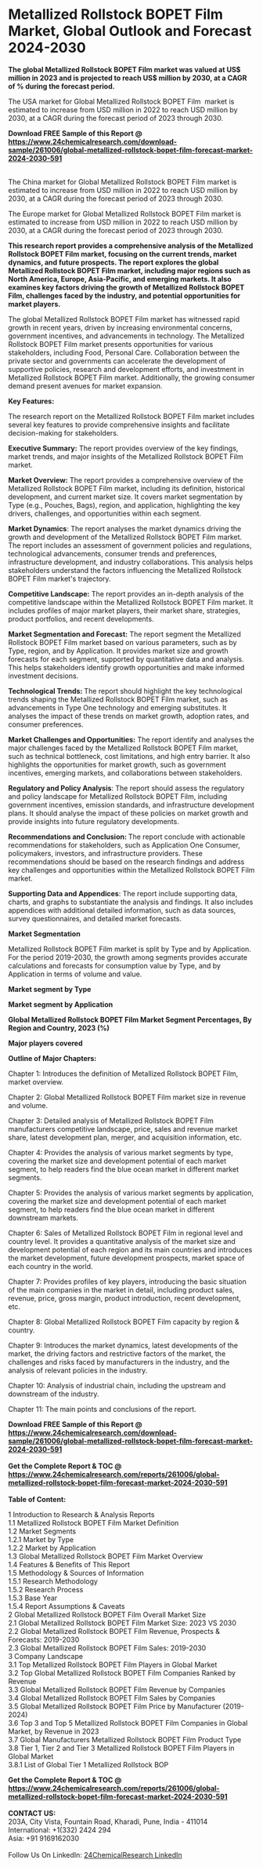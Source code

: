 <h1>Metallized Rollstock BOPET Film Market, Global Outlook and Forecast 2024-2030</h1><p><strong>The global Metallized Rollstock BOPET Film market was valued at US$ million in 2023 and is projected to reach US$ million by 2030, at a CAGR of % during the forecast period.</strong></p><p>
</p><p>The USA market for Global Metallized Rollstock BOPET Film  market is estimated to increase from USD million in 2022 to reach USD million by 2030, at a CAGR during the forecast period of 2023 through 2030.</p><div><b>Download FREE Sample of this Report @ 
            <a href="https://www.24chemicalresearch.com/download-sample/261006/global-metallized-rollstock-bopet-film-forecast-market-2024-2030-591">
            https://www.24chemicalresearch.com/download-sample/261006/global-metallized-rollstock-bopet-film-forecast-market-2024-2030-591</a></b></div><br><p>
</p><p>The China market for Global Metallized Rollstock BOPET Film market is estimated to increase from USD million in 2022 to reach USD million by 2030, at a CAGR during the forecast period of 2023 through 2030.</p><p>
</p><p>The Europe market for Global Metallized Rollstock BOPET Film market is estimated to increase from USD million in 2022 to reach USD million by 2030, at a CAGR during the forecast period of 2023 through 2030.</p><p>
</p><p><strong>This research report provides a comprehensive analysis of the Metallized Rollstock BOPET Film market, focusing on the current trends, market dynamics, and future prospects. The report explores the global Metallized Rollstock BOPET Film market, including major regions such as North America, Europe, Asia-Pacific, and emerging markets. It also examines key factors driving the growth of Metallized Rollstock BOPET Film, challenges faced by the industry, and potential opportunities for market players.</strong></p><p>
The global Metallized Rollstock BOPET Film market has witnessed rapid growth in recent years, driven by increasing environmental concerns, government incentives, and advancements in technology. The Metallized Rollstock BOPET Film market presents opportunities for various stakeholders, including Food, Personal Care. Collaboration between the private sector and governments can accelerate the development of supportive policies, research and development efforts, and investment in Metallized Rollstock BOPET Film market. Additionally, the growing consumer demand present avenues for market expansion.</p><p>
<strong>Key Features:</strong></p><p>
The research report on the Metallized Rollstock BOPET Film market includes several key features to provide comprehensive insights and facilitate decision-making for stakeholders.</p><p>
<strong>Executive Summary:</strong> The report provides overview of the key findings, market trends, and major insights of the Metallized Rollstock BOPET Film market.</p><p>
<strong>Market Overview:</strong> The report provides a comprehensive overview of the Metallized Rollstock BOPET Film market, including its definition, historical development, and current market size. It covers market segmentation by Type (e.g., Pouches, Bags), region, and application, highlighting the key drivers, challenges, and opportunities within each segment.</p><p>
<strong>Market Dynamics</strong>: The report analyses the market dynamics driving the growth and development of the Metallized Rollstock BOPET Film market. The report includes an assessment of government policies and regulations, technological advancements, consumer trends and preferences, infrastructure development, and industry collaborations. This analysis helps stakeholders understand the factors influencing the Metallized Rollstock BOPET Film market's trajectory.</p><p>
<strong>Competitive Landscape:</strong> The report provides an in-depth analysis of the competitive landscape within the Metallized Rollstock BOPET Film market. It includes profiles of major market players, their market share, strategies, product portfolios, and recent developments.</p><p>
<strong>Market Segmentation and Forecast:</strong> The report segment the Metallized Rollstock BOPET Film market based on various parameters, such as by Type, region, and by Application. It provides market size and growth forecasts for each segment, supported by quantitative data and analysis. This helps stakeholders identify growth opportunities and make informed investment decisions.</p><p>
<strong>Technological Trends: </strong>The report should highlight the key technological trends shaping the Metallized Rollstock BOPET Film market, such as advancements in Type One technology and emerging substitutes. It analyses the impact of these trends on market growth, adoption rates, and consumer preferences.</p><p>
<strong>Market Challenges and Opportunities:</strong> The report identify and analyses the major challenges faced by the Metallized Rollstock BOPET Film market, such as technical bottleneck, cost limitations, and high entry barrier. It also highlights the opportunities for market growth, such as government incentives, emerging markets, and collaborations between stakeholders.</p><p>
<strong>Regulatory and Policy Analysis</strong>: The report should assess the regulatory and policy landscape for Metallized Rollstock BOPET Film, including government incentives, emission standards, and infrastructure development plans. It should analyse the impact of these policies on market growth and provide insights into future regulatory developments.</p><p>
<strong>Recommendations and Conclusion: </strong>The report conclude with actionable recommendations for stakeholders, such as Application One Consumer, policymakers, investors, and infrastructure providers. These recommendations should be based on the research findings and address key challenges and opportunities within the Metallized Rollstock BOPET Film market.</p><p>
<strong>Supporting Data and Appendices</strong>: The report include supporting data, charts, and graphs to substantiate the analysis and findings. It also includes appendices with additional detailed information, such as data sources, survey questionnaires, and detailed market forecasts.</p><p>
<strong>Market Segmentation</strong></p><p>
Metallized Rollstock BOPET Film market is split by Type and by Application. For the period 2019-2030, the growth among segments provides accurate calculations and forecasts for consumption value by Type, and by Application in terms of volume and value.</p><p>
<strong>Market segment by Type</strong></p><p>
</p><p>
</p><p><strong>Market segment by Application</strong></p><p>
</p><p>
</p><p><strong>Global Metallized Rollstock BOPET Film Market Segment Percentages, By Region and Country, 2023 (%)</strong></p><p>
</p><p>
</p><p><strong>Major players covered</strong></p><p>
</p><p>
</p><p><strong>Outline of Major Chapters:</strong></p><p>
Chapter 1: Introduces the definition of Metallized Rollstock BOPET Film, market overview.</p><p>
Chapter 2: Global Metallized Rollstock BOPET Film market size in revenue and volume.</p><p>
Chapter 3: Detailed analysis of Metallized Rollstock BOPET Film manufacturers competitive landscape, price, sales and revenue market share, latest development plan, merger, and acquisition information, etc.</p><p>
Chapter 4: Provides the analysis of various market segments by type, covering the market size and development potential of each market segment, to help readers find the blue ocean market in different market segments.</p><p>
Chapter 5: Provides the analysis of various market segments by application, covering the market size and development potential of each market segment, to help readers find the blue ocean market in different downstream markets.</p><p>
Chapter 6: Sales of Metallized Rollstock BOPET Film in regional level and country level. It provides a quantitative analysis of the market size and development potential of each region and its main countries and introduces the market development, future development prospects, market space of each country in the world.</p><p>
Chapter 7: Provides profiles of key players, introducing the basic situation of the main companies in the market in detail, including product sales, revenue, price, gross margin, product introduction, recent development, etc.</p><p>
Chapter 8: Global Metallized Rollstock BOPET Film capacity by region &amp; country.</p><p>
Chapter 9: Introduces the market dynamics, latest developments of the market, the driving factors and restrictive factors of the market, the challenges and risks faced by manufacturers in the industry, and the analysis of relevant policies in the industry.</p><p>
Chapter 10: Analysis of industrial chain, including the upstream and downstream of the industry.</p><p>
Chapter 11: The main points and conclusions of the report.</p><div><b>Download FREE Sample of this Report @ 
            <a href="https://www.24chemicalresearch.com/download-sample/261006/global-metallized-rollstock-bopet-film-forecast-market-2024-2030-591">
            https://www.24chemicalresearch.com/download-sample/261006/global-metallized-rollstock-bopet-film-forecast-market-2024-2030-591</a></b></div><br><div><b>Get the Complete Report & TOC @ 
            <a href="https://www.24chemicalresearch.com/reports/261006/global-metallized-rollstock-bopet-film-forecast-market-2024-2030-591">
            https://www.24chemicalresearch.com/reports/261006/global-metallized-rollstock-bopet-film-forecast-market-2024-2030-591</a></b></div><br>
            <b>Table of Content:</b><p>1 Introduction to Research & Analysis Reports<br />
    1.1 Metallized Rollstock BOPET Film Market Definition<br />
    1.2 Market Segments<br />
        1.2.1 Market by Type<br />
        1.2.2 Market by Application<br />
    1.3 Global Metallized Rollstock BOPET Film Market Overview<br />
    1.4 Features & Benefits of This Report<br />
    1.5 Methodology & Sources of Information<br />
        1.5.1 Research Methodology<br />
        1.5.2 Research Process<br />
        1.5.3 Base Year<br />
        1.5.4 Report Assumptions & Caveats<br />
2 Global Metallized Rollstock BOPET Film Overall Market Size<br />
    2.1 Global Metallized Rollstock BOPET Film Market Size: 2023 VS 2030<br />
    2.2 Global Metallized Rollstock BOPET Film Revenue, Prospects & Forecasts: 2019-2030<br />
    2.3 Global Metallized Rollstock BOPET Film Sales: 2019-2030<br />
3 Company Landscape<br />
    3.1 Top Metallized Rollstock BOPET Film Players in Global Market<br />
    3.2 Top Global Metallized Rollstock BOPET Film Companies Ranked by Revenue<br />
    3.3 Global Metallized Rollstock BOPET Film Revenue by Companies<br />
    3.4 Global Metallized Rollstock BOPET Film Sales by Companies<br />
    3.5 Global Metallized Rollstock BOPET Film Price by Manufacturer (2019-2024)<br />
    3.6 Top 3 and Top 5 Metallized Rollstock BOPET Film Companies in Global Market, by Revenue in 2023<br />
    3.7 Global Manufacturers Metallized Rollstock BOPET Film Product Type<br />
    3.8 Tier 1, Tier 2 and Tier 3 Metallized Rollstock BOPET Film Players in Global Market<br />
        3.8.1 List of Global Tier 1 Metallized Rollstock BOP</p><div><b>Get the Complete Report & TOC @ 
            <a href="https://www.24chemicalresearch.com/reports/261006/global-metallized-rollstock-bopet-film-forecast-market-2024-2030-591">
            https://www.24chemicalresearch.com/reports/261006/global-metallized-rollstock-bopet-film-forecast-market-2024-2030-591</a></b></div><br><b>CONTACT US:</b><br>
            203A, City Vista, Fountain Road, Kharadi, Pune, India - 411014<br>
            International: +1(332) 2424 294<br>
            Asia: +91 9169162030 <br><br>
            Follow Us On LinkedIn: <a href="https://www.linkedin.com/company/24chemicalresearch/">24ChemicalResearch LinkedIn</a>